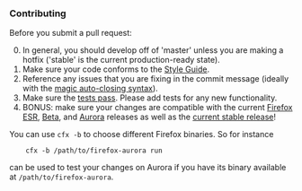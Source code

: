 ### Contributing

Before you submit a pull request:

0. In general, you should develop off of 'master' unless you are making a hotfix ('stable' is the current production-ready state).
1. Make sure your code conforms to the [Style Guide](doc/style.md).
2. Reference any issues that you are fixing in the commit message (ideally with
   the [magic auto-closing syntax](https://help.github.com/articles/closing-issues-via-commit-messages)).
3. Make sure the [tests pass](https://developer.mozilla.org/en-US/Add-ons/SDK/Tools/cfx#cfx_test).
   Please add tests for any new functionality.
4. BONUS: make sure your changes are compatible with the current [Firefox ESR](https://www.mozilla.org/en-US/firefox/organizations/all/), [Beta](https://www.mozilla.org/en-US/firefox/beta/), and [Aurora](https://www.mozilla.org/en-US/firefox/aurora/) releases as well as the [current stable release](https://www.mozilla.org/en-US/firefox/new/)!

You can use `cfx -b` to choose different Firefox binaries. So for instance

        cfx -b /path/to/firefox-aurora run

can be used to test your changes on Aurora if you have its binary available
at `/path/to/firefox-aurora`.
